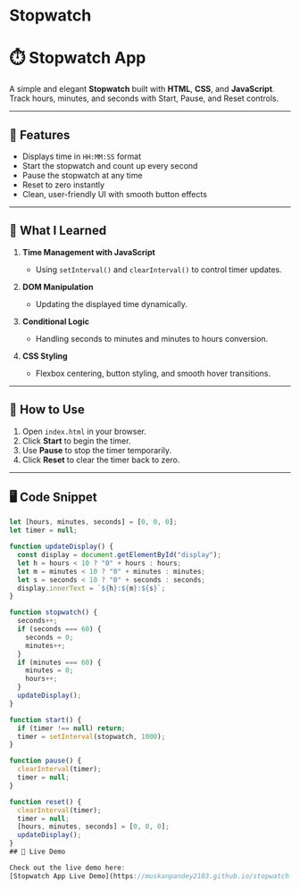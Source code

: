 # Stopwatch
# ⏱️ Stopwatch App

A simple and elegant **Stopwatch** built with **HTML**, **CSS**, and **JavaScript**.  
Track hours, minutes, and seconds with Start, Pause, and Reset controls.

---

## 🎯 Features

- Displays time in `HH:MM:SS` format
- Start the stopwatch and count up every second
- Pause the stopwatch at any time
- Reset to zero instantly
- Clean, user-friendly UI with smooth button effects

---

## 🧠 What I Learned

1. **Time Management with JavaScript**  
   - Using `setInterval()` and `clearInterval()` to control timer updates.

2. **DOM Manipulation**  
   - Updating the displayed time dynamically.

3. **Conditional Logic**  
   - Handling seconds to minutes and minutes to hours conversion.

4. **CSS Styling**  
   - Flexbox centering, button styling, and smooth hover transitions.

---

## 🚀 How to Use

1. Open `index.html` in your browser.
2. Click **Start** to begin the timer.
3. Use **Pause** to stop the timer temporarily.
4. Click **Reset** to clear the timer back to zero.

---

## 🖥️ Code Snippet

```js
let [hours, minutes, seconds] = [0, 0, 0];
let timer = null;

function updateDisplay() {
  const display = document.getElementById("display");
  let h = hours < 10 ? "0" + hours : hours;
  let m = minutes < 10 ? "0" + minutes : minutes;
  let s = seconds < 10 ? "0" + seconds : seconds;
  display.innerText = `${h}:${m}:${s}`;
}

function stopwatch() {
  seconds++;
  if (seconds === 60) {
    seconds = 0;
    minutes++;
  }
  if (minutes === 60) {
    minutes = 0;
    hours++;
  }
  updateDisplay();
}

function start() {
  if (timer !== null) return;
  timer = setInterval(stopwatch, 1000);
}

function pause() {
  clearInterval(timer);
  timer = null;
}

function reset() {
  clearInterval(timer);
  timer = null;
  [hours, minutes, seconds] = [0, 0, 0];
  updateDisplay();
}
## 🚀 Live Demo

Check out the live demo here:  
[Stopwatch App Live Demo](https://muskanpandey2103.github.io/stopwatch-app/)

